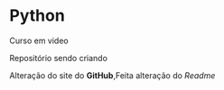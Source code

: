# Python
 Curso em video

Repositório sendo criando

Alteração do site do **GitHub**,Feita alteração do *Readme*
